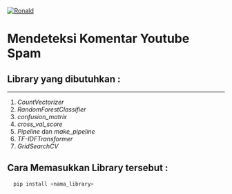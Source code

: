 <p align="justify">
  <a href="https://github.com/ronaldj220/detecting-comment-youtube-spam">
    <img src="https://img.shields.io/github/issues/ronaldj220/detecting-comment-youtube-spam" alt="Ronald" />
  </a>
</p>

# Mendeteksi Komentar Youtube Spam

## Library yang dibutuhkan : 

---

1. _CountVectorizer_
2. _RandomForestClassifier_
3. _confusion_matrix_
4. _cross_val_score_
5. _Pipeline_ dan _make_pipeline_
6. _TF-IDFTransformer_
7. _GridSearchCV_

## Cara Memasukkan Library tersebut :

```bash
  pip install <nama_library>
```
